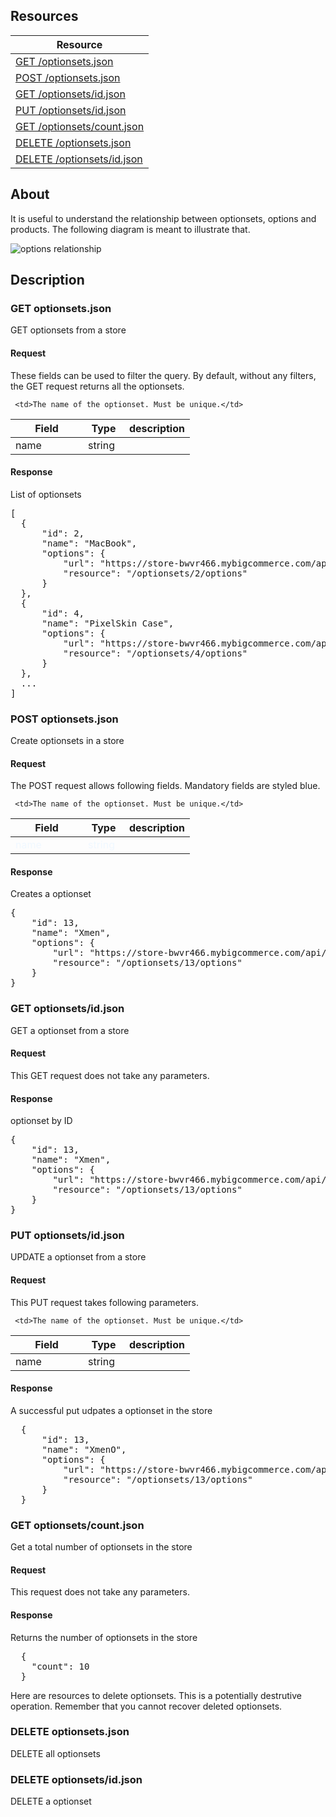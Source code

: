 ## Resources
<table class="table table-bordered ">
  <thead>
   <tr>
     <th>Resource</th>
   </tr>
 </thead>
 <tbody>
   <tr>
     <td><a href="#get-optionsetsjson">GET  /optionsets.json</a></td>
     
   </tr>
   <tr>
     <td><a href="#post-optionsetsjson">POST /optionsets.json </a></td>
     
   </tr>
   <tr>
     <td><a href="#get-optionsetsidjson">GET /optionsets/id.json</a></td>
     
   </tr>
   <tr>
     <td><a href="#put-optionsetsidjson">PUT /optionsets/id.json</a></td>
     
   </tr>
   <tr>
     <td><a href="#get-optionsetscountjson">GET /optionsets/count.json</a></td>
     
   </tr>
   <tr>
     <td><a href="#delete-optionsetsjson">DELETE /optionsets.json</a></td>
     
   </tr>
   <tr>
     <td><a href="#delete-optionsetsidjson">DELETE /optionsets/id.json</a></td>
     
   </tr>
   
 </tbody>
</table>

## About
It is useful to understand the relationship between optionsets, options and products. The following diagram is meant to illustrate that.

![options relationship](https://github.com/bigcommerce/bigcommerce-api-docs/raw/master/images/options.png)
   
## Description
### GET optionsets.json
GET optionsets from a store

#### Request
These fields can be used to filter the query. By default, without any filters, the GET request returns all the optionsets.

<table class="table table-bordered ">
  <thead>
   <tr>
     <th style="width: 100px;">Field</th>
     <th style="width: 50px;">Type</th>
     <th>description</th>
   </tr>
  </thead>
  <tbody>
   
   <tr>
     <td>name</td>
     <td>string</td>
     
     <td>The name of the optionset. Must be unique.</td>
   </tr>
   
   
  </tbody>
</table>

#### Response
List of optionsets
<pre>
[
  {
      "id": 2,
      "name": "MacBook",
      "options": {
          "url": "https://store-bwvr466.mybigcommerce.com/api/v2/optionsets/2/options.json",
          "resource": "/optionsets/2/options"
      }
  },
  {
      "id": 4,
      "name": "PixelSkin Case",
      "options": {
          "url": "https://store-bwvr466.mybigcommerce.com/api/v2/optionsets/4/options.json",
          "resource": "/optionsets/4/options"
      }
  },
  ...
]
</pre>

### POST optionsets.json
Create optionsets in a store

#### Request
The POST request allows following fields. Mandatory fields are styled blue.
<style type="text/css">
tr.mandatory {
  color: aliceblue;
}
</style>

<table class="table table-bordered ">
  <thead>
   <tr>
     <th style="width: 100px;">Field</th>
     <th style="width: 50px;">Type</th>
     <th>description</th>
   </tr>
  </thead>
  <tbody>
   
   <tr class="mandatory">
     <td>name</td>
     <td>string</td>
     
     <td>The name of the optionset. Must be unique.</td>
   </tr>
   
  </tbody>
</table>

#### Response
Creates a optionset
<pre>
{
    "id": 13,
    "name": "Xmen",
    "options": {
        "url": "https://store-bwvr466.mybigcommerce.com/api/v2/optionsets/13/options.json",
        "resource": "/optionsets/13/options"
    }
}
</pre>   

### GET optionsets/id.json
GET a optionset from a store

#### Request
This GET request does not take any parameters.

#### Response
optionset by ID
<pre>
{
    "id": 13,
    "name": "Xmen",
    "options": {
        "url": "https://store-bwvr466.mybigcommerce.com/api/v2/optionsets/13/options.json",
        "resource": "/optionsets/13/options"
    }
}
</pre>    

### PUT optionsets/id.json
UPDATE a optionset from a store

#### Request
This PUT request takes following parameters.
<table class="table table-bordered ">
  <thead>
   <tr>
     <th style="width: 100px;">Field</th>
     <th style="width: 50px;">Type</th>
     <th>description</th>
   </tr>
  </thead>
  <tbody>
   
   <tr >
     <td>name</td>
     <td>string</td>
     
     <td>The name of the optionset. Must be unique.</td>
   </tr>
   
   
  </tbody>
</table>

#### Response
A successful put udpates a optionset in the store 
<pre>
  {
      "id": 13,
      "name": "XmenO",
      "options": {
          "url": "https://store-bwvr466.mybigcommerce.com/api/v2/optionsets/13/options.json",
          "resource": "/optionsets/13/options"
      }
  }
</pre>
### GET optionsets/count.json
Get a total number of optionsets in the store

#### Request
This request does not take any parameters.

#### Response
Returns the number of optionsets in the store 
<pre>
  {
    "count": 10
  }
</pre>
Here are resources to delete optionsets. This is a potentially destrutive operation. Remember that you cannot recover deleted optionsets.

### DELETE optionsets.json
DELETE all optionsets

### DELETE optionsets/id.json
DELETE a optionset
